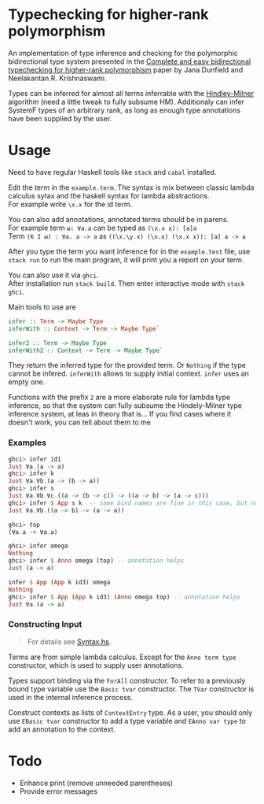 # Typechecking for higher-rank polymorphism

An implementation of type inference and checking for the polymorphic bidirectional type system presented in the
[Complete and easy bidirectional typechecking for higher-rank polymorphism](https://dl.acm.org/doi/abs/10.1145/2544174.2500582) paper by Jana Dunfield and Neelakantan R. Krishnaswami. 

Types can be inferred for almost all terms inferrable with the [Hindley-Milner](https://en.wikipedia.org/wiki/Hindley–Milner_type_system) algorithm (need a little tweak to fully subsume HM). 
Additionaly can infer SystemF types of an arbitrary rank, as long as enough type annotations have been supplied by the user. 


# Usage 

Need to have regular Haskell tools like `stack` and `cabal` installed.

Edit the term in the `example.term`. The syntax is mix between classic lambda
calculus sytax and the haskell syntax for lambda abstractions.  
For example write `\x.x` for the id term.  

You can also add annotations, annotated terms should be in parens.  
For example term `ω: ∀a.a` can be typed as `(\x.x x): [a]a`  
Term `(K I ω) : ∀a. a -> a` as `((\x.\y.x) (\x.x) (\x.x x)): [a] a -> a`

After you type the term you want inference for in the `example.test` file, 
use `stack run` to run the main program, it will print you a report on your term.

You can also use it via `ghci`.  
After installation run `stack build`. 
Then enter interactive mode with `stack ghci`. 

Main tools to use are 
```Haskell
infer :: Term -> Maybe Type
inferWith :: Context -> Term -> Maybe Type`

infer2 :: Term -> Maybe Type
inferWith2 :: Context -> Term -> Maybe Type`
```
They return the inferred type for the provided term. Or `Nothing` if the type cannot be infered. `inferWith` allows to supply initial context. `infer` uses an empty one.

Functions with the prefix `2` are a more elaborate rule for lambda type inference, so that
the system can fully subsume the Hindely-Milner type inference system, at leas in theory that is... If you find cases where it doesn't work, you can tell about them to me

### Examples

```Haskell
ghci> infer id1
Just ∀a.(a -> a)
ghci> infer k
Just ∀a.∀b.(a -> (b -> a))
ghci> infer s
Just ∀a.∀b.∀c.((a -> (b -> c)) -> ((a -> b) -> (a -> c)))
ghci> infer $ App s k  -- same bind names are fine in this case, but not recommended
Just ∀a.∀b.((a -> b) -> (a -> a))

ghci> top
(∀a.a -> ∀a.a)

ghci> infer omega
Nothing
ghci> infer $ Anno omega (top) -- annotation helps
Just (a -> a)

infer $ App (App k id3) omega
Nothing
ghci> infer $ App (App k id3) (Anno omega top) -- annotation helps
Just ∀a.(a -> a)
```


### Constructing Input
> For details see [Syntax.hs](src/Syntax.hs).

Terms are from simple lambda calculus. Except for the `Anno term type` constructor, which is used to supply user annotations.

Types support binding via the `ForAll` constructor. To refer to a previously bound type variable use the `Basic tvar` constructor. The `TVar` constructor is used in the internal inference process.

Construct contexts as lists of `ContextEntry` type. As a user, you should only use
`EBasic tvar` constructor to add a type variable and `EAnno var type` to add an annotation to the context. 


# Todo

- Enhance print (remove unneeded parentheses)
- Provide error messages
